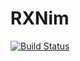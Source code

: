 RXNim
=====

[![Build Status](https://travis-ci.org/andreaferretti/rxnim.svg?branch=master)](https://travis-ci.org/andreaferretti/rxnim)